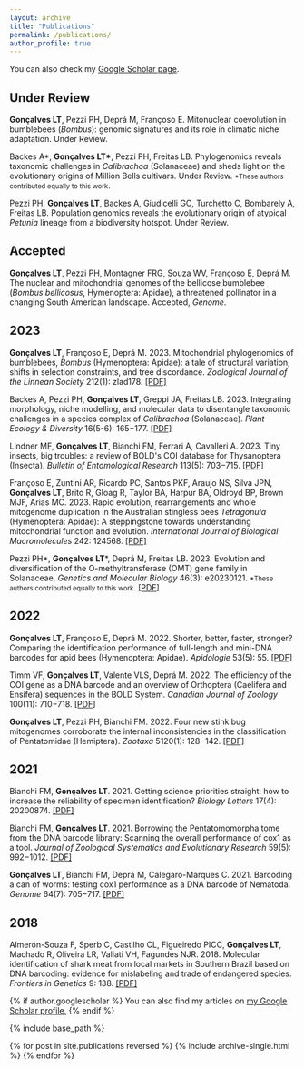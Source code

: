 ```yaml
---
layout: archive
title: "Publications"
permalink: /publications/
author_profile: true
---
```


You can also check my [Google Scholar page](https://scholar.google.com.br/citations?user=TiBaAVsAAAAJ&hl=en-US).

## Under Review

**Gonçalves LT**, Pezzi PH, Deprá M, Françoso E. Mitonuclear coevolution in bumblebees (_Bombus_): genomic signatures and its role in climatic niche adaptation. Under Review.

Backes A\*, **Gonçalves LT\***, Pezzi PH, Freitas LB. Phylogenomics reveals taxonomic challenges in _Calibrachoa_ (Solanaceae) and sheds light on the evolutionary origins of Million Bells cultivars. Under Review. <small>\*These authors contributed equally to this work</small>.

Pezzi PH, **Gonçalves LT**, Backes A, Giudicelli GC, Turchetto C, Bombarely A, Freitas LB. Population genomics reveals the evolutionary origin of atypical _Petunia_ lineage from a biodiversity hotspot. Under Review.

## Accepted

**Gonçalves LT**, Pezzi PH, Montagner FRG, Souza WV, Françoso E, Deprá M. The nuclear and mitochondrial genomes of the bellicose bumblebee (_Bombus bellicosus_, Hymenoptera: Apidae), a threatened pollinator in a changing South American landscape. Accepted, _Genome_.

## 2023
**Gonçalves LT**, Françoso E, Deprá M. 2023. Mitochondrial phylogenomics of bumblebees, _Bombus_ (Hymenoptera: Apidae): a tale of structural variation, shifts in selection constraints, and tree discordance. _Zoological Journal of the Linnean Society_ 212(1): zlad178. [[PDF]](http://leonardotgoncalves.github.io/files/2023_Goncalves_et_al.pdf)

Backes A, Pezzi PH, **Gonçalves LT**, Greppi JA, Freitas LB. 2023. Integrating morphology, niche modelling, and molecular data to disentangle taxonomic challenges in a species complex of _Calibrachoa_ (Solanaceae). _Plant Ecology & Diversity_ 16(5-6): 165−177. [[PDF]](http://leonardotgoncalves.github.io/files/2023_Backes_et_al.pdf)

Lindner MF, **Gonçalves LT**, Bianchi FM, Ferrari A, Cavalleri A. 2023. Tiny insects, big troubles: a review of BOLD's COI database for Thysanoptera (Insecta). _Bulletin of Entomological Research_ 113(5): 703−715. [[PDF]](http://leonardotgoncalves.github.io/files/2023_Lindner_et_al.pdf)

Françoso E, Zuntini AR, Ricardo PC, Santos PKF, Araujo NS, Silva JPN, **Gonçalves LT**, Brito R, Gloag R, Taylor BA, Harpur BA, Oldroyd BP, Brown MJF, Arias MC. 2023. Rapid evolution, rearrangements and whole mitogenome duplication in the Australian stingless bees _Tetragonula_ (Hymenoptera: Apidae): A steppingstone towards understanding mitochondrial function and evolution. _International Journal of Biological Macromolecules_ 242: 124568. [[PDF]](http://leonardotgoncalves.github.io/files/2023_Francoso_et_al.pdf)

Pezzi PH\*, **Gonçalves LT**\*, Deprá M, Freitas LB. 2023. Evolution and diversification of the O-methyltransferase (OMT) gene family in Solanaceae. _Genetics and Molecular Biology_ 46(3): e20230121. <small>\*These authors contributed equally to this work</small>. [[PDF]](http://leonardotgoncalves.github.io/files/2023_Pezzi_et_al.pdf)

## 2022

**Gonçalves LT**, Françoso E, Deprá M. 2022. Shorter, better, faster, stronger? Comparing the identification performance of full-length and mini-DNA barcodes for apid bees (Hymenoptera: Apidae). _Apidologie_ 53(5): 55. [[PDF]](http://leonardotgoncalves.github.io/files/2022_Goncalves_et_al_Apidologie.pdf)

Timm VF, **Gonçalves LT**, Valente VLS, Deprá M. 2022. The efficiency of the COI gene as a DNA barcode and an overview of Orthoptera (Caelifera and Ensifera) sequences in the BOLD System. _Canadian Journal of Zoology_ 100(11): 710−718. [[PDF]](http://leonardotgoncalves.github.io/files/2022_Timm_et_al.pdf)

**Gonçalves LT**, Pezzi PH, Bianchi FM. 2022. Four new stink bug mitogenomes corroborate the internal inconsistencies in the classification of Pentatomidae (Hemiptera). _Zootaxa_ 5120(1): 128−142. [[PDF]](http://leonardotgoncalves.github.io/files/2022_Goncalves_et_al_Zootaxa.pdf)

## 2021

Bianchi FM, **Gonçalves LT**. 2021. Getting science priorities straight: how to increase the reliability of specimen identification? _Biology Letters_ 17(4): 20200874. [[PDF]](http://leonardotgoncalves.github.io/files/2021_Bianchi_and_Goncalves_BiolLetters.pdf)

Bianchi FM, **Gonçalves LT**. 2021. Borrowing the Pentatomomorpha tome from the DNA barcode library: Scanning the overall performance of cox1 as a tool. _Journal of Zoological Systematics and Evolutionary Research_ 59(5): 992−1012. [[PDF]](http://leonardotgoncalves.github.io/files/2021_Bianchi_and_Goncalves_JZSER.pdf)

**Gonçalves LT**, Bianchi FM, Deprá M, Calegaro-Marques C. 2021. Barcoding a can of worms: testing cox1 performance as a DNA barcode of Nematoda. _Genome_ 64(7): 705−717. [[PDF]](http://leonardotgoncalves.github.io/files/2021_Goncalves_et_al.pdf)

## 2018

Almerón-Souza F, Sperb C, Castilho CL, Figueiredo PICC, **Gonçalves LT**, Machado R, Oliveira LR, Valiati VH, Fagundes NJR. 2018. Molecular identification of shark meat from local markets in Southern Brazil based on DNA barcoding: evidence for mislabeling and trade of endangered species. _Frontiers in Genetics_ 9: 138. [[PDF]](http://leonardotgoncalves.github.io/files/2018_Almeron-Souza_et_al.pdf)


{% if author.googlescholar %}
  You can also find my articles on <u><a href="{{author.googlescholar}}">my Google Scholar profile</a>.</u>
{% endif %}

{% include base_path %}

{% for post in site.publications reversed %}
  {% include archive-single.html %}
{% endfor %}
